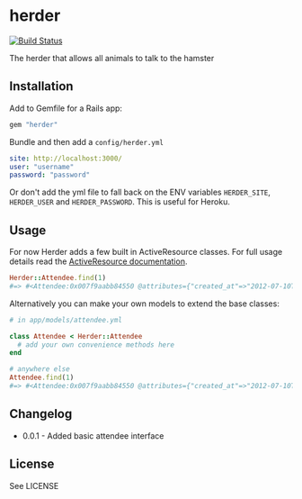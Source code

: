 # herder

[![Build Status](https://secure.travis-ci.org/geeksoflondon/herder.png?branch=master)](http://travis-ci.org/geeksoflondon/herder)

The herder that allows all animals to talk to the hamster

## Installation

Add to Gemfile for a Rails app:

```ruby
gem "herder"
```

Bundle and then add a `config/herder.yml`

```yml
site: http://localhost:3000/
user: "username"
password: "password"
```

Or don't add the yml file to fall back on the ENV variables `HERDER_SITE`, `HERDER_USER` and `HERDER_PASSWORD`. This is useful for Heroku.

## Usage

For now Herder adds a few built in ActiveResource classes. For full usage details read the [ActiveResource documentation](http://api.rubyonrails.org/classes/ActiveResource/Base.html).

```ruby
Herder::Attendee.find(1)
#=> #<Attendee:0x007f9aabb84550 @attributes={"created_at"=>"2012-07-10T19:26:23Z", "diet"=>nil, "first_name"=>"John", "id"=>1, "kind"=>1, "last_name"=>"Doe", "name"=>"John Doe", "notes"=>nil, "phone_number"=>nil, "public"=>true, "tshirt"=>nil, "twitter"=>nil, "updated_at"=>"2012-07-10T19:26:23Z"}, @prefix_options={}, @persisted=true>
```

Alternatively you can make your own models to extend the base classes:

```ruby
# in app/models/attendee.yml

class Attendee < Herder::Attendee
  # add your own convenience methods here
end

# anywhere else
Attendee.find(1)
#=> #<Attendee:0x007f9aabb84550 @attributes={"created_at"=>"2012-07-10T19:26:23Z", "diet"=>nil, "first_name"=>"John", "id"=>1, "kind"=>1, "last_name"=>"Doe", "name"=>"John Doe", "notes"=>nil, "phone_number"=>nil, "public"=>true, "tshirt"=>nil, "twitter"=>nil, "updated_at"=>"2012-07-10T19:26:23Z"}, @prefix_options={}, @persisted=true>
```

## Changelog

* 0.0.1 - Added basic attendee interface

## License

See LICENSE
